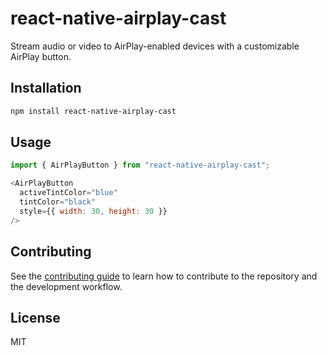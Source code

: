# react-native-airplay-cast

Stream audio or video to AirPlay-enabled devices with a customizable AirPlay button.

## Installation

```sh
npm install react-native-airplay-cast
```

## Usage

```js
import { AirPlayButton } from "react-native-airplay-cast";

<AirPlayButton 
  activeTintColor="blue"
  tintColor="black"
  style={{ width: 30, height: 30 }}
/>
```

## Contributing

See the [contributing guide](CONTRIBUTING.md) to learn how to contribute to the repository and the development workflow.

## License

MIT
